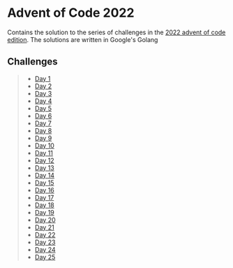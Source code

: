 # Advent of Code 2022
Contains the solution to the series of challenges in the [2022 advent of code edition](https://adventofcode.com/). The solutions are written in Google's Golang

## Challenges
> - [Day 1](https://adventofcode.com/2022/day/1)
> - [Day 2](https://adventofcode.com/2022/day/2)
> - [Day 3](https://adventofcode.com/2022/day/3)
> - [Day 4](https://adventofcode.com/2022/day/4)
> - [Day 5](https://adventofcode.com/2022/day/5)
> - [Day 6](https://adventofcode.com/2022/day/6)
> - [Day 7](https://adventofcode.com/2022/day/7)
> - [Day 8](https://adventofcode.com/2022/day/8)
> - [Day 9](https://adventofcode.com/2022/day/9)
> - [Day 10](https://adventofcode.com/2022/day/10)
> - [Day 11](https://adventofcode.com/2022/day/11)
> - [Day 12](https://adventofcode.com/2022/day/12)
> - [Day 13](https://adventofcode.com/2022/day/13)
> - [Day 14](https://adventofcode.com/2022/day/14)
> - [Day 15](https://adventofcode.com/2022/day/15)
> - [Day 16](https://adventofcode.com/2022/day/16)
> - [Day 17](https://adventofcode.com/2022/day/17)
> - [Day 18](https://adventofcode.com/2022/day/18)
> - [Day 19](https://adventofcode.com/2022/day/19)
> - [Day 20](https://adventofcode.com/2022/day/20)
> - [Day 21](https://adventofcode.com/2022/day/21)
> - [Day 22](https://adventofcode.com/2022/day/22)
> - [Day 23](https://adventofcode.com/2022/day/23)
> - [Day 24](https://adventofcode.com/2022/day/24)
> - [Day 25](https://adventofcode.com/2022/day/25)
